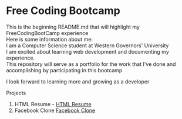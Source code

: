 # Free Coding Bootcamp

 This is the beginning README.md that will highlight my FreeCodingBootCamp experience<br>
 Here is some information about me:<br>
 I am a Computer Science student at Western Governors' University<br>
 I am excited about learning web development and documenting my experience.<br>
 This repository will serve as a portfolio for the work that I've done and accomplishing by participating in this bootcamp
 
 
 I look forward to learning more and growing as a developer
 
 Projects
 
 1. HTML Resume - <a href="html_resume/index.html">HTML Resume</a>
 2. Facebook Clone <a href="facebook_clone/index.html">Facebook Clone</a>

